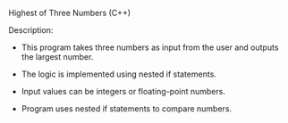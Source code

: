 Highest of Three Numbers (C++)


Description:
- This program takes three numbers as input from the user and outputs the largest number.
- The logic is implemented using nested if statements.

- Input values can be integers or floating-point numbers.
- Program uses nested if statements to compare numbers.
